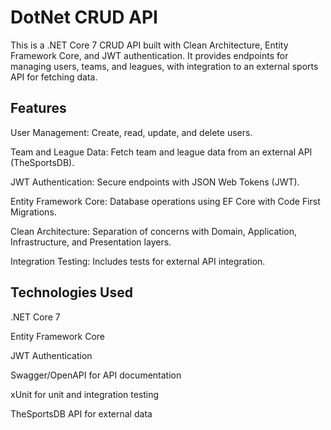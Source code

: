 # DotNet CRUD API

This is a .NET Core 7 CRUD API built with Clean Architecture, Entity Framework Core, and JWT authentication. It provides endpoints for managing users, teams, and leagues, with integration to an external sports API for fetching data.

## Features

User Management: Create, read, update, and delete users.

Team and League Data: Fetch team and league data from an external API (TheSportsDB).

JWT Authentication: Secure endpoints with JSON Web Tokens (JWT).

Entity Framework Core: Database operations using EF Core with Code First Migrations.

Clean Architecture: Separation of concerns with Domain, Application, Infrastructure, and Presentation layers.

Integration Testing: Includes tests for external API integration.

## Technologies Used
.NET Core 7

Entity Framework Core

JWT Authentication

Swagger/OpenAPI for API documentation

xUnit for unit and integration testing

TheSportsDB API for external data
